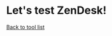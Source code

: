 <body>
    <h1>Let's test ZenDesk!</h1>
    <p>
        <a href="https://socialspacedev.github.io/chat-tools/index">Back to tool list</a>
    </p>

<script type="text/JavaScript">
window.zESettings = {
  webWidget: {
    offset: { horizontal: '400px', vertical: '400px' },
    helpCenter: {
      originalArticleButton: false,
      title: {
        'en-US': 'Search for help',
        '*': 'Have your say'
      }
    },
    chat: {
      suppress: true
    },
    contactForm: {
      title: {
        'en-US': 'SMessage us',
        '*': 'Contact us'
      }
    },
    launcher: {
      label: {
        'en-US': 'Make a request',
        '*': 'Get help'
      }
    }
  }
};
</script>
<!-- Start of gettimely Zendesk Widget script -->
<script id="ze-snippet" src="https://static.zdassets.com/ekr/snippet.js?key=a91077c1-2ba1-4815-8933-6cb6ea044b53"> </script>
<!-- End of gettimely Zendesk Widget script -->
</body>
